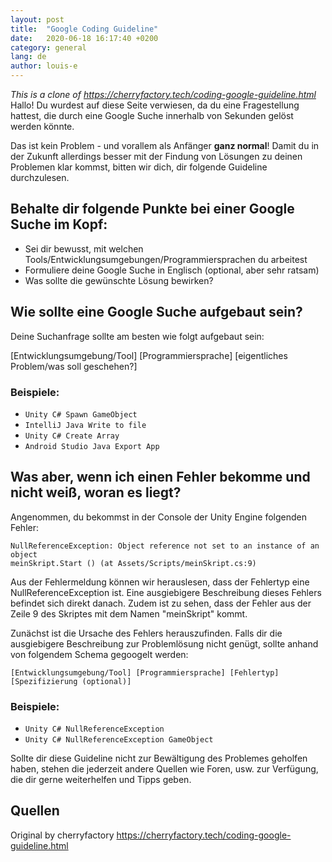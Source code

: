 ```yaml
---
layout: post
title:  "Google Coding Guideline"
date:   2020-06-18 16:17:40 +0200
category: general
lang: de
author: louis-e
---
```


*This is a clone of <https://cherryfactory.tech/coding-google-guideline.html>* <br>
Hallo! Du wurdest auf diese Seite verwiesen, da du eine Fragestellung hattest, die durch eine Google Suche innerhalb von Sekunden gelöst werden könnte.

Das ist kein Problem - und vorallem als Anfänger **ganz normal**!
Damit du in der Zukunft allerdings besser mit der Findung von Lösungen zu deinen Problemen klar kommst, bitten wir dich, dir folgende Guideline durchzulesen.


## Behalte dir folgende Punkte bei einer Google Suche im Kopf:

- Sei dir bewusst, mit welchen Tools/Entwicklungsumgebungen/Programmiersprachen du arbeitest
- Formuliere deine Google Suche in Englisch (optional, aber sehr ratsam)
- Was sollte die gewünschte Lösung bewirken?

## Wie sollte eine Google Suche aufgebaut sein?
Deine Suchanfrage sollte am besten wie folgt aufgebaut sein:

[Entwicklungsumgebung/Tool] [Programmiersprache] [eigentliches Problem/was soll geschehen?]

### Beispiele:

- `Unity C# Spawn GameObject`
- `IntelliJ Java Write to file`
- `Unity C# Create Array`
- `Android Studio Java Export App`


## Was aber, wenn ich einen Fehler bekomme und nicht weiß, woran es liegt?

Angenommen, du bekommst in der Console der Unity Engine folgenden Fehler:

```
NullReferenceException: Object reference not set to an instance of an object
meinSkript.Start () (at Assets/Scripts/meinSkript.cs:9)
```

Aus der Fehlermeldung können wir herauslesen, dass der Fehlertyp eine NullReferenceException ist. Eine ausgiebigere Beschreibung dieses Fehlers befindet sich direkt danach.
Zudem ist zu sehen, dass der Fehler aus der Zeile 9 des Skriptes mit dem Namen "meinSkript" kommt.

Zunächst ist die Ursache des Fehlers herauszufinden. Falls dir die ausgiebigere Beschreibung zur Problemlösung nicht genügt, sollte anhand von folgendem Schema gegoogelt werden:

`[Entwicklungsumgebung/Tool] [Programmiersprache] [Fehlertyp] [Spezifizierung (optional)]`

### Beispiele:

- `Unity C# NullReferenceException`
- `Unity C# NullReferenceException GameObject`


Sollte dir diese Guideline nicht zur Bewältigung des Problemes geholfen haben, stehen die jederzeit andere Quellen wie Foren, usw. zur Verfügung, die dir gerne weiterhelfen und Tipps geben.

## Quellen
Original by cherryfactory <https://cherryfactory.tech/coding-google-guideline.html>
